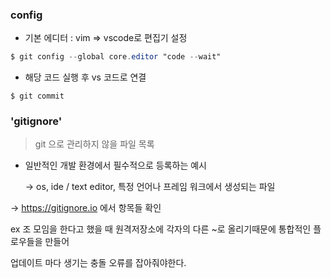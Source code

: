 ### config

- 기본 에디터 : vim =>  vscode로 편집기 설정

```  vs 코드로 편집기 설정
$ git config --global core.editor "code --wait"
```

- 해당 코드 실행 후 vs 코드로 연결 

```
$ git commit 
```







### 'gitignore'

>git 으로 관리하지 않을 파일 목록 

- 일반적인 개발 환경에서 필수적으로 등록하는 예시   

  -> os, ide /  text editor, 특정 언어나 프레임 워크에서 생성되는 파일 

 -> https://gitignore.io 에서 항목들 확인 



ex 조 모임을 한다고 했을 때 원격저장소에 각자의 다른 ~로 올리기때문에 통합적인 플로우들을 만들어

업데이트 마다 생기는 충돌 오류를 잡아줘야한다. 